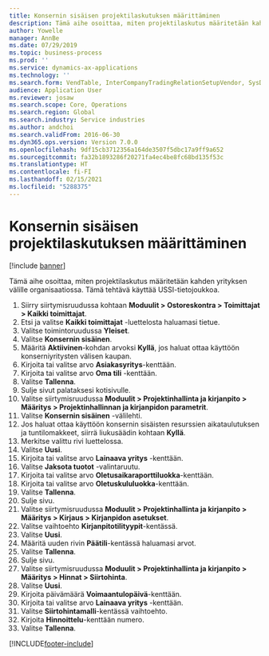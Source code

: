 ```yaml
---
title: Konsernin sisäisen projektilaskutuksen määrittäminen
description: Tämä aihe osoittaa, miten projektilaskutus määritetään kahden yrityksen välille organisaatiossa.
author: Yowelle
manager: AnnBe
ms.date: 07/29/2019
ms.topic: business-process
ms.prod: ''
ms.service: dynamics-ax-applications
ms.technology: ''
ms.search.form: VendTable, InterCompanyTradingRelationSetupVendor, SysDataAreaSelectLookup, ProjParameters, ProjPosting, ProjTransferPrice
audience: Application User
ms.reviewer: josaw
ms.search.scope: Core, Operations
ms.search.region: Global
ms.search.industry: Service industries
ms.author: andchoi
ms.search.validFrom: 2016-06-30
ms.dyn365.ops.version: Version 7.0.0
ms.openlocfilehash: 9df15cb3712356a164de3507f5dbc17a9ff9a652
ms.sourcegitcommit: fa32b1893286f20271fa4ec4be8fc68bd135f53c
ms.translationtype: HT
ms.contentlocale: fi-FI
ms.lasthandoff: 02/15/2021
ms.locfileid: "5288375"
---
```

# <a name="configure-intercompany-project-invoicing"></a>Konsernin sisäisen projektilaskutuksen määrittäminen

[!include [banner](../../includes/banner.md)]

Tämä aihe osoittaa, miten projektilaskutus määritetään kahden yrityksen välille organisaatiossa. Tämä tehtävä käyttää USSI-tietojoukkoa.

1. Siirry siirtymisruudussa kohtaan **Moduulit > Ostoreskontra > Toimittajat > Kaikki toimittajat**.
2. Etsi ja valitse **Kaikki toimittajat** -luettelosta haluamasi tietue.
3. Valitse toimintoruudussa **Yleiset**.
4. Valitse **Konsernin sisäinen**.
5. Määritä **Aktiivinen**-kohdan arvoksi **Kyllä**, jos haluat ottaa käyttöön konserniyritysten välisen kaupan.
6. Kirjoita tai valitse arvo **Asiakasyritys**-kenttään.
7. Kirjoita tai valitse arvo **Oma tili** -kenttään.
8. Valitse **Tallenna**.
9. Sulje sivut palataksesi kotisivulle.
10. Valitse siirtymisruudussa **Moduulit > Projektinhallinta ja kirjanpito > Määritys > Projektinhallinnan ja kirjanpidon parametrit**.
11. Valitse **Konsernin sisäinen** -välilehti.
12. Jos haluat ottaa käyttöön konsernin sisäisten resurssien aikataulutuksen ja tuntilomakkeet, siirrä liukusäädin kohtaan **Kyllä**.
13. Merkitse valittu rivi luettelossa.
14. Valitse **Uusi**.
15. Kirjoita tai valitse arvo **Lainaava yritys** -kenttään.
16. Valitse **Jaksota tuotot** -valintaruutu.
17. Kirjoita tai valitse arvo **Oletusaikaraporttiluokka**-kenttään.
18. Kirjoita tai valitse arvo **Oletuskululuokka**-kenttään.
19. Valitse **Tallenna**.
20. Sulje sivu.
21. Valitse siirtymisruudussa **Moduulit > Projektinhallinta ja kirjanpito > Määritys > Kirjaus > Kirjanpidon asetukset**.
22. Valitse vaihtoehto **Kirjanpitotilityypit**-kentässä.
23. Valitse **Uusi**.
24. Määritä uuden rivin **Päätili**-kentässä haluamasi arvot.
25. Valitse **Tallenna**.
26. Sulje sivu.
27. Valitse siirtymisruudussa **Moduulit > Projektinhallinta ja kirjanpito > Määritys > Hinnat > Siirtohinta**.
28. Valitse **Uusi**.
29. Kirjoita päivämäärä **Voimaantulopäivä**-kenttään.
30. Kirjoita tai valitse arvo **Lainaava yritys** -kenttään.
31. Valitse **Siirtohintamalli**-kentässä vaihtoehto.
32. Kirjoita **Hinnoittelu**-kenttään numero.
33. Valitse **Tallenna**.



[!INCLUDE[footer-include](../../includes/footer-banner.md)]